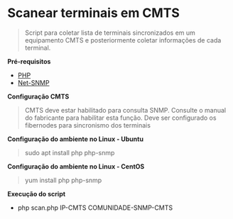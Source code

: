 # Scanear terminais em CMTS
> Script para coletar lista de terminais sincronizados em um equipamento CMTS e posteriormente coletar informações de cada terminal.

**Pré-requisitos**
- <a href="https://www.php.net/">PHP</a>
- <a href="http://www.net-snmp.org/">Net-SNMP</a>

**Configuração CMTS**
> CMTS deve estar habilitado para consulta SNMP. Consulte o manual do fabricante para habilitar esta função.
> Deve ser configurado os fibernodes para sincronismo dos terminais

**Configuração do ambiente no Linux - Ubuntu**
> sudo apt install php php-snmp

**Configuração do ambiente no Linux - CentOS**
> yum install php php-snmp

**Execução do script**
- php scan.php IP-CMTS COMUNIDADE-SNMP-CMTS

